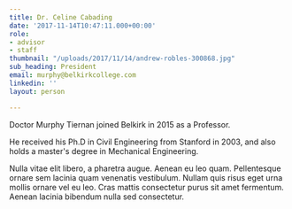 ```yaml
---
title: Dr. Celine Cabading
date: '2017-11-14T10:47:11.000+00:00'
role:
- advisor
- staff
thumbnail: "/uploads/2017/11/14/andrew-robles-300868.jpg"
sub_heading: President
email: murphy@belkirkcollege.com
linkedin: ''
layout: person

---
```

Doctor Murphy Tiernan joined Belkirk in 2015 as a Professor.

He received his Ph.D in Civil Engineering from Stanford in 2003, and also holds a master's degree in Mechanical Engineering.

Nulla vitae elit libero, a pharetra augue. Aenean eu leo quam. Pellentesque ornare sem lacinia quam venenatis vestibulum. Nullam quis risus eget urna mollis ornare vel eu leo. Cras mattis consectetur purus sit amet fermentum. Aenean lacinia bibendum nulla sed consectetur.